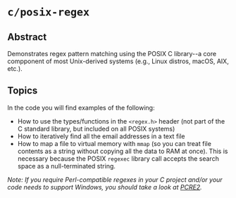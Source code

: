# `c/posix-regex`

## Abstract
Demonstrates regex pattern matching using the POSIX C library--a core compponent of most Unix-derived systems (e.g., Linux distros, macOS, AIX, etc.).

## Topics
In the code you will find examples of the following:
- How to use the types/functions in the `<regex.h>` header (not part of the C standard library, but included on all POSIX systems)
- How to iteratively find all the email addresses in a text file
- How to map a file to virtual memory with `mmap` (so you can treat file contents as a string without copying all the data to RAM at once). This is necessary because the POSIX `regexec` library call accepts the search space as a null-terminated string.

_Note: If you require Perl-compatible regexes in your C project and/or your code needs to support Windows, you should take a look at [PCRE2](https://github.com/PCRE2Project/pcre2)._
